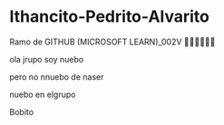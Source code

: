 # Ithancito-Pedrito-Alvarito
Ramo de GITHUB (MICROSOFT LEARN)_002V
😶‍🌫️😶‍🌫️😶‍🌫️

ola jrupo soy nuebo

pero no nnuebo de naser

nuebo en elgrupo

Bobito
